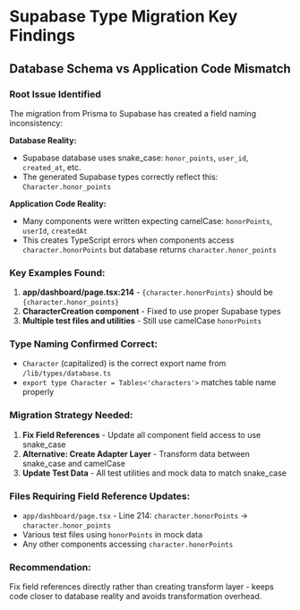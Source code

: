 # Supabase Type Migration Key Findings

## Database Schema vs Application Code Mismatch

### Root Issue Identified
The migration from Prisma to Supabase has created a field naming inconsistency:

**Database Reality:**
- Supabase database uses snake_case: `honor_points`, `user_id`, `created_at`, etc.
- The generated Supabase types correctly reflect this: `Character.honor_points`

**Application Code Reality:**  
- Many components were written expecting camelCase: `honorPoints`, `userId`, `createdAt`
- This creates TypeScript errors when components access `character.honorPoints` but database returns `character.honor_points`

### Key Examples Found:
1. **app/dashboard/page.tsx:214** - `{character.honorPoints}` should be `{character.honor_points}`
2. **CharacterCreation component** - Fixed to use proper Supabase types
3. **Multiple test files and utilities** - Still use camelCase `honorPoints`

### Type Naming Confirmed Correct:
- `Character` (capitalized) is the correct export name from `/lib/types/database.ts`
- `export type Character = Tables<'characters'>` matches table name properly

### Migration Strategy Needed:
1. **Fix Field References** - Update all component field access to use snake_case
2. **Alternative: Create Adapter Layer** - Transform data between snake_case and camelCase
3. **Update Test Data** - All test utilities and mock data to match snake_case

### Files Requiring Field Reference Updates:
- `app/dashboard/page.tsx` - Line 214: `character.honorPoints` → `character.honor_points`
- Various test files using `honorPoints` in mock data
- Any other components accessing `character.honorPoints`

### Recommendation:
Fix field references directly rather than creating transform layer - keeps code closer to database reality and avoids transformation overhead.